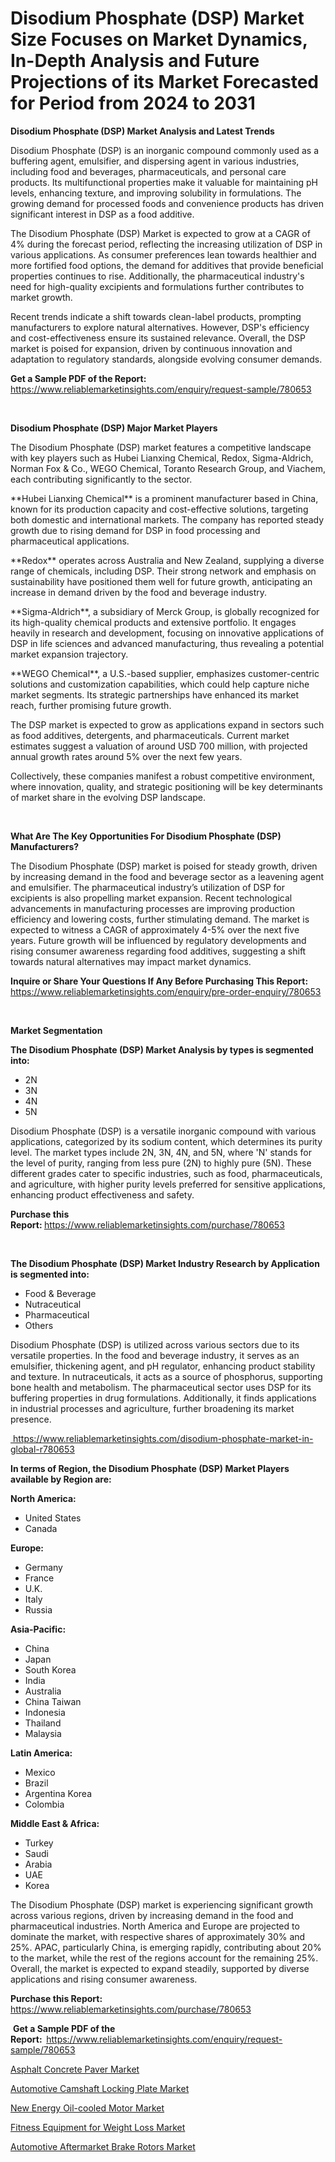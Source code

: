 <p><h1>Disodium Phosphate (DSP) Market Size Focuses on Market Dynamics, In-Depth Analysis and Future Projections of its Market Forecasted for Period from 2024 to 2031</h1></p><p><strong>Disodium Phosphate (DSP) Market Analysis and Latest Trends</strong></p>
<p><p>Disodium Phosphate (DSP) is an inorganic compound commonly used as a buffering agent, emulsifier, and dispersing agent in various industries, including food and beverages, pharmaceuticals, and personal care products. Its multifunctional properties make it valuable for maintaining pH levels, enhancing texture, and improving solubility in formulations. The growing demand for processed foods and convenience products has driven significant interest in DSP as a food additive.</p><p>The Disodium Phosphate (DSP) Market is expected to grow at a CAGR of 4% during the forecast period, reflecting the increasing utilization of DSP in various applications. As consumer preferences lean towards healthier and more fortified food options, the demand for additives that provide beneficial properties continues to rise. Additionally, the pharmaceutical industry's need for high-quality excipients and formulations further contributes to market growth.</p><p>Recent trends indicate a shift towards clean-label products, prompting manufacturers to explore natural alternatives. However, DSP's efficiency and cost-effectiveness ensure its sustained relevance. Overall, the DSP market is poised for expansion, driven by continuous innovation and adaptation to regulatory standards, alongside evolving consumer demands.</p></p>
<p><strong>Get a Sample PDF of the Report:&nbsp;</strong> <a href="https://www.reliablemarketinsights.com/enquiry/request-sample/780653?utm_campaign=1444&utm_medium=2&utm_source=Github&utm_content=ia&utm_term=15102024&utm_id=disodium-phosphate-dsp">https://www.reliablemarketinsights.com/enquiry/request-sample/780653</a></p>
<p>&nbsp;</p>
<p><strong>Disodium Phosphate (DSP) Major Market Players</strong></p>
<p><p>The Disodium Phosphate (DSP) market features a competitive landscape with key players such as Hubei Lianxing Chemical, Redox, Sigma-Aldrich, Norman Fox & Co., WEGO Chemical, Toranto Research Group, and Viachem, each contributing significantly to the sector.</p><p>**Hubei Lianxing Chemical** is a prominent manufacturer based in China, known for its production capacity and cost-effective solutions, targeting both domestic and international markets. The company has reported steady growth due to rising demand for DSP in food processing and pharmaceutical applications.</p><p>**Redox** operates across Australia and New Zealand, supplying a diverse range of chemicals, including DSP. Their strong network and emphasis on sustainability have positioned them well for future growth, anticipating an increase in demand driven by the food and beverage industry.</p><p>**Sigma-Aldrich**, a subsidiary of Merck Group, is globally recognized for its high-quality chemical products and extensive portfolio. It engages heavily in research and development, focusing on innovative applications of DSP in life sciences and advanced manufacturing, thus revealing a potential market expansion trajectory.</p><p>**WEGO Chemical**, a U.S.-based supplier, emphasizes customer-centric solutions and customization capabilities, which could help capture niche market segments. Its strategic partnerships have enhanced its market reach, further promising future growth.</p><p>The DSP market is expected to grow as applications expand in sectors such as food additives, detergents, and pharmaceuticals. Current market estimates suggest a valuation of around USD 700 million, with projected annual growth rates around 5% over the next few years.</p><p>Collectively, these companies manifest a robust competitive environment, where innovation, quality, and strategic positioning will be key determinants of market share in the evolving DSP landscape.</p></p>
<p>&nbsp;</p>
<p><strong>What Are The Key Opportunities For Disodium Phosphate (DSP) Manufacturers?</strong></p>
<p><p>The Disodium Phosphate (DSP) market is poised for steady growth, driven by increasing demand in the food and beverage sector as a leavening agent and emulsifier. The pharmaceutical industry’s utilization of DSP for excipients is also propelling market expansion. Recent technological advancements in manufacturing processes are improving production efficiency and lowering costs, further stimulating demand. The market is expected to witness a CAGR of approximately 4-5% over the next five years. Future growth will be influenced by regulatory developments and rising consumer awareness regarding food additives, suggesting a shift towards natural alternatives may impact market dynamics.</p></p>
<p><strong>Inquire or Share Your Questions If Any Before Purchasing This Report:</strong> <a href="https://www.reliablemarketinsights.com/enquiry/pre-order-enquiry/780653?utm_campaign=1444&utm_medium=2&utm_source=Github&utm_content=ia&utm_term=15102024&utm_id=disodium-phosphate-dsp">https://www.reliablemarketinsights.com/enquiry/pre-order-enquiry/780653</a></p>
<p>&nbsp;</p>
<p><strong>Market Segmentation</strong></p>
<p><strong>The Disodium Phosphate (DSP) Market Analysis by types is segmented into:</strong></p>
<p><ul><li>2N</li><li>3N</li><li>4N</li><li>5N</li></ul></p>
<p><p>Disodium Phosphate (DSP) is a versatile inorganic compound with various applications, categorized by its sodium content, which determines its purity level. The market types include 2N, 3N, 4N, and 5N, where 'N' stands for the level of purity, ranging from less pure (2N) to highly pure (5N). These different grades cater to specific industries, such as food, pharmaceuticals, and agriculture, with higher purity levels preferred for sensitive applications, enhancing product effectiveness and safety.</p></p>
<p><strong>Purchase this Report:&nbsp;</strong><a href="https://www.reliablemarketinsights.com/purchase/780653?utm_campaign=1444&utm_medium=2&utm_source=Github&utm_content=ia&utm_term=15102024&utm_id=disodium-phosphate-dsp">https://www.reliablemarketinsights.com/purchase/780653</a></p>
<p>&nbsp;</p>
<p><strong>The Disodium Phosphate (DSP) Market Industry Research by Application is segmented into:</strong></p>
<p><ul><li>Food & Beverage</li><li>Nutraceutical</li><li>Pharmaceutical</li><li>Others</li></ul></p>
<p><p>Disodium Phosphate (DSP) is utilized across various sectors due to its versatile properties. In the food and beverage industry, it serves as an emulsifier, thickening agent, and pH regulator, enhancing product stability and texture. In nutraceuticals, it acts as a source of phosphorus, supporting bone health and metabolism. The pharmaceutical sector uses DSP for its buffering properties in drug formulations. Additionally, it finds applications in industrial processes and agriculture, further broadening its market presence.</p></p>
<p><a href="https://www.reliablemarketinsights.com/disodium-phosphate-market-in-global-r780653?utm_campaign=1444&utm_medium=2&utm_source=Github&utm_content=ia&utm_term=15102024&utm_id=disodium-phosphate-dsp">&nbsp;https://www.reliablemarketinsights.com/disodium-phosphate-market-in-global-r780653</a></p>
<p><strong>In terms of Region, the Disodium Phosphate (DSP) Market Players available by Region are:</strong></p>
<p>
    <p> <strong> North America: </strong>
        <ul>
            <li>United States</li>
            <li>Canada</li>
        </ul>
        </p> 
    <p> <strong> Europe: </strong>
        <ul>
            <li>Germany</li>
            <li>France</li>
            <li>U.K.</li>
            <li>Italy</li>
            <li>Russia</li>
        </ul>
        </p> 
    <p> <strong> Asia-Pacific: </strong>
        <ul>
            <li>China</li>
            <li>Japan</li>
            <li>South Korea</li>
            <li>India</li>
            <li>Australia</li>
            <li>China Taiwan</li>
            <li>Indonesia</li>
            <li>Thailand</li>
            <li>Malaysia</li>
        </ul>
        </p> 
    <p> <strong> Latin America: </strong>
        <ul>
            <li>Mexico</li>
            <li>Brazil</li>
            <li>Argentina Korea</li>
            <li>Colombia</li>
        </ul>
        </p> 
    <p> <strong> Middle East & Africa: </strong>
        <ul>
            <li>Turkey</li>
            <li>Saudi</li>
            <li>Arabia</li>
            <li>UAE</li>
            <li>Korea</li>
        </ul>
    </p>
    </p>
<p><p>The Disodium Phosphate (DSP) market is experiencing significant growth across various regions, driven by increasing demand in the food and pharmaceutical industries. North America and Europe are projected to dominate the market, with respective shares of approximately 30% and 25%. APAC, particularly China, is emerging rapidly, contributing about 20% to the market, while the rest of the regions account for the remaining 25%. Overall, the market is expected to expand steadily, supported by diverse applications and rising consumer awareness.</p></p>
<p><strong>Purchase this Report: </strong><a href="https://www.reliablemarketinsights.com/purchase/780653?utm_campaign=1444&utm_medium=2&utm_source=Github&utm_content=ia&utm_term=15102024&utm_id=disodium-phosphate-dsp">https://www.reliablemarketinsights.com/purchase/780653</a></p>
<p>&nbsp;<strong>Get a Sample PDF of the Report:&nbsp;&nbsp;</strong><a href="https://www.reliablemarketinsights.com/enquiry/request-sample/780653?utm_campaign=1444&utm_medium=2&utm_source=Github&utm_content=ia&utm_term=15102024&utm_id=disodium-phosphate-dsp">https://www.reliablemarketinsights.com/enquiry/request-sample/780653</a></p>
<p><strong></strong></p>
<p><p><a href="https://issuu.com/reportprime-2/docs/asphalt-concrete-paver-market-size-_f750667ba1ca32?utm_campaign=1444&utm_medium=2&utm_source=Github&utm_content=ia&utm_term=15102024&utm_id=disodium-phosphate-dsp">Asphalt Concrete Paver Market</a></p><p><a href="https://www.linkedin.com/pulse/automotive-camshaft-locking-plate-market-emerging-hkbbf?utm_campaign=1444&utm_medium=2&utm_source=Github&utm_content=ia&utm_term=15102024&utm_id=disodium-phosphate-dsp">Automotive Camshaft Locking Plate Market</a></p><p><a href="https://www.linkedin.com/pulse/new-energy-oil-cooled-motor-momentum-charting-78-cagr-path-2024-2031-vop3f?utm_campaign=1444&utm_medium=2&utm_source=Github&utm_content=ia&utm_term=15102024&utm_id=disodium-phosphate-dsp">New Energy Oil-cooled Motor Market</a></p><p><a href="https://issuu.com/reportprime-2/docs/fitness-equipment-for-weight-loss-m_687f7dccbf271a?utm_campaign=1444&utm_medium=2&utm_source=Github&utm_content=ia&utm_term=15102024&utm_id=disodium-phosphate-dsp">Fitness Equipment for Weight Loss Market</a></p><p><a href="https://www.linkedin.com/pulse/emerging-technologies-reshaping-automotive-aftermarket-yet0f?utm_campaign=1444&utm_medium=2&utm_source=Github&utm_content=ia&utm_term=15102024&utm_id=disodium-phosphate-dsp">Automotive Aftermarket Brake Rotors Market</a></p></p>
